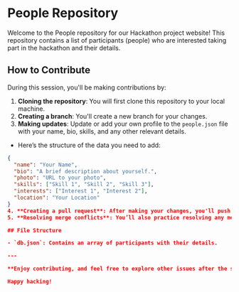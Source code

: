 # People Repository

Welcome to the People repository for our Hackathon project website! This repository contains a list of participants (people) who are interested taking part in the hackathon and their details.

## How to Contribute

During this session, you'll be making contributions by:

1. **Cloning the repository**: You will first clone this repository to your local machine.
2. **Creating a branch**: You'll create a new branch for your changes.
3. **Making updates**: Update or add your own profile to the `people.json` file with your name, bio, skills, and any other relevant details.
  - Here’s the structure of the data you need to add:
   
   ```json
   {
     "name": "Your Name",
     "bio": "A brief description about yourself.",
     "photo": "URL to your photo",
     "skills": ["Skill 1", "Skill 2", "Skill 3"],
     "interests": ["Interest 1", "Interest 2"],
     "location": "Your Location"
   }
4. **Creating a pull request**: After making your changes, you'll push your changes and open a pull request.
5. **Resolving merge conflicts**: You’ll also practice resolving any merge conflicts that may arise if there are changes from others.

## File Structure

- `db.json`: Contains an array of participants with their details.

---

**Enjoy contributing, and feel free to explore other issues after the session to continue learning Git!**

Happy hacking!
